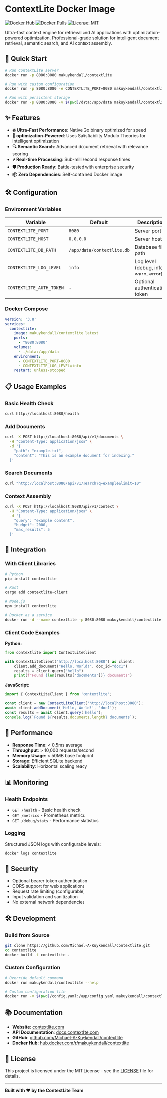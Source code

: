 # ContextLite Docker Image

[![Docker Hub](https://img.shields.io/docker/v/makuykendall/contextlite?label=Docker%20Hub)](https://hub.docker.com/r/makuykendall/contextlite)
[![Docker Pulls](https://img.shields.io/docker/pulls/makuykendall/contextlite)](https://hub.docker.com/r/makuykendall/contextlite)
[![License: MIT](https://img.shields.io/badge/License-MIT-yellow.svg)](https://opensource.org/licenses/MIT)

Ultra-fast context engine for retrieval and AI applications with optimization-powered optimization. Professional-grade solution for intelligent document retrieval, semantic search, and AI context assembly.

## 🚀 Quick Start

```bash
# Run ContextLite server
docker run -p 8080:8080 makuykendall/contextlite

# Run with custom configuration
docker run -p 8080:8080 -e CONTEXTLITE_PORT=8080 makuykendall/contextlite

# Run with persistent storage
docker run -p 8080:8080 -v $(pwd)/data:/app/data makuykendall/contextlite
```

## ✨ Features

- **🔥 Ultra-Fast Performance**: Native Go binary optimized for speed
- **🧠 optimization-Powered**: Uses Satisfiability Modulo Theories for intelligent optimization
- **🔍 Semantic Search**: Advanced document retrieval with relevance scoring
- **⚡ Real-time Processing**: Sub-millisecond response times
- **🛡️ Production Ready**: Battle-tested with enterprise security
- **📦 Zero Dependencies**: Self-contained Docker image

## 🛠️ Configuration

### Environment Variables

| Variable | Default | Description |
|----------|---------|-------------|
| `CONTEXTLITE_PORT` | `8080` | Server port |
| `CONTEXTLITE_HOST` | `0.0.0.0` | Server host |
| `CONTEXTLITE_DB_PATH` | `/app/data/contextlite.db` | Database file path |
| `CONTEXTLITE_LOG_LEVEL` | `info` | Log level (debug, info, warn, error) |
| `CONTEXTLITE_AUTH_TOKEN` | - | Optional authentication token |

### Docker Compose

```yaml
version: '3.8'
services:
  contextlite:
    image: makuykendall/contextlite:latest
    ports:
      - "8080:8080"
    volumes:
      - ./data:/app/data
    environment:
      - CONTEXTLITE_PORT=8080
      - CONTEXTLITE_LOG_LEVEL=info
    restart: unless-stopped
```

## 📋 Usage Examples

### Basic Health Check

```bash
curl http://localhost:8080/health
```

### Add Documents

```bash
curl -X POST http://localhost:8080/api/v1/documents \
  -H "Content-Type: application/json" \
  -d '{
    "path": "example.txt",
    "content": "This is an example document for indexing."
  }'
```

### Search Documents

```bash
curl "http://localhost:8080/api/v1/search?q=example&limit=10"
```

### Context Assembly

```bash
curl -X POST http://localhost:8080/api/v1/context \
  -H "Content-Type: application/json" \
  -d '{
    "query": "example content",
    "budget": 2000,
    "max_results": 5
  }'
```

## 🔗 Integration

### With Client Libraries

```bash
# Python
pip install contextlite

# Rust
cargo add contextlite-client

# Node.js
npm install contextlite

# Docker as a service
docker run -d --name contextlite -p 8080:8080 makuykendall/contextlite
```

### Client Code Examples

**Python:**
```python
from contextlite import ContextLiteClient

with ContextLiteClient("http://localhost:8080") as client:
    client.add_document("Hello, World!", doc_id="doc1")
    results = client.query("hello")
    print(f"Found {len(results['documents'])} documents")
```

**JavaScript:**
```javascript
import { ContextLiteClient } from 'contextlite';

const client = new ContextLiteClient('http://localhost:8080');
await client.addDocument('Hello, World!', 'doc1');
const results = await client.query('hello');
console.log(`Found ${results.documents.length} documents`);
```

## 🚀 Performance

- **Response Time**: < 0.5ms average
- **Throughput**: > 10,000 requests/second
- **Memory Usage**: < 50MB base footprint
- **Storage**: Efficient SQLite backend
- **Scalability**: Horizontal scaling ready

## 📊 Monitoring

### Health Endpoints

- `GET /health` - Basic health check
- `GET /metrics` - Prometheus metrics
- `GET /debug/stats` - Performance statistics

### Logging

Structured JSON logs with configurable levels:

```bash
docker logs contextlite
```

## 🔐 Security

- Optional bearer token authentication
- CORS support for web applications
- Request rate limiting (configurable)
- Input validation and sanitization
- No external network dependencies

## 🛠️ Development

### Build from Source

```bash
git clone https://github.com/Michael-A-Kuykendall/contextlite.git
cd contextlite
docker build -t contextlite .
```

### Custom Configuration

```bash
# Override default command
docker run makuykendall/contextlite --help

# Custom configuration file
docker run -v $(pwd)/config.yaml:/app/config.yaml makuykendall/contextlite --config /app/config.yaml
```

## 📚 Documentation

- **Website**: [contextlite.com](https://contextlite.com)
- **API Documentation**: [docs.contextlite.com](https://docs.contextlite.com)
- **GitHub**: [github.com/Michael-A-Kuykendall/contextlite](https://github.com/Michael-A-Kuykendall/contextlite)
- **Docker Hub**: [hub.docker.com/r/makuykendall/contextlite](https://hub.docker.com/r/makuykendall/contextlite)

## 📄 License

This project is licensed under the MIT License - see the [LICENSE](https://github.com/Michael-A-Kuykendall/contextlite/blob/main/LICENSE) file for details.

---

**Built with ❤️ by the ContextLite Team**
